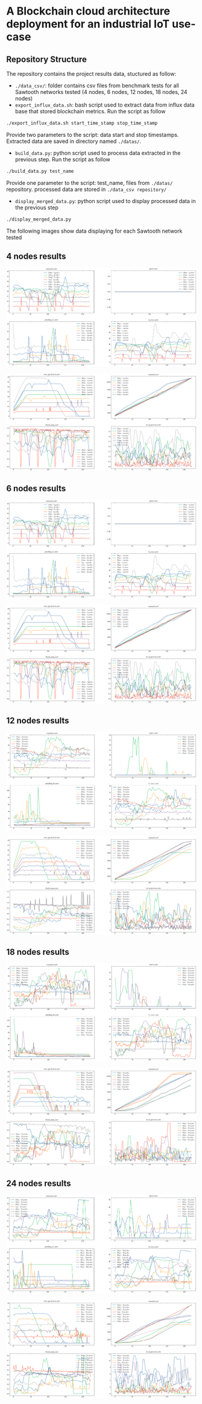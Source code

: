 # A Blockchain cloud architecture deployment for an industrial IoT use-case
## Repository Structure

The repository contains the project results data, stuctured as follow:

   - `./data_csv/`: folder contains csv files from benchmark tests for all Sawtooth networks tested (4 nodes, 6 nodes, 12 nodes, 18 nodes, 24 nodes)
   - `export_influx_data.sh`: bash script used to extract data from influx data base that stored blockchain metrics. Run the script as follow
```bash
./export_influx_data.sh start_time_stamp stop_time_stamp
```
   Provide two parameters to the script: data start and stop timestamps. Extracted data are saved in directory named `./datas/`.

   - `build_data.py`: python script used to process data extracted in the previous step. Run the script as follow
```bash
./build_data.py test_name
```
   Provide one parameter to the script: test_name, files from `./datas/` repository. processed data are stored in `./data_csv repository/`

   - `display_merged_data.py`: python script used to display processed data in the previous step
```bash
./display_merged_data.py 
```
The following images show data displaying for each Sawtooth network tested
## 4 nodes results
    
![Screenshot](img/4_nodes_1.png) 

![Screenshot](img/4_nodes_2.png)

## 6 nodes results
    
![Screenshot](img/6_nodes_1.png) 

![Screenshot](img/6_nodes_2.png)

## 12 nodes results
    
![Screenshot](img/12_nodes_1.png) 

![Screenshot](img/12_nodes_2.png)

## 18 nodes results 
![Screenshot](img/18_nodes_1.png) 

![Screenshot](img/18_nodes_2.png)
## 24 nodes results
![Screenshot](img/24_nodes_1.png) 

![Screenshot](img/24_nodes_2.png)
